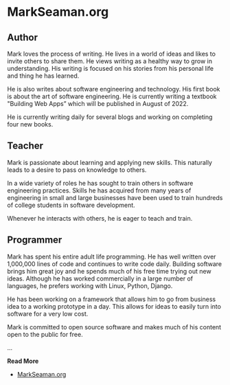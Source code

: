 # MarkSeaman.org

## Author

Mark loves the process of writing. He lives in a world of ideas and likes to invite others to share them. He views writing as a healthy way to grow in understanding. His writing is focused on his stories from his personal life and thing he has learned.

He is also writes about software engineering and technology. His first book is about the art of software engineering. He is currently writing a textbook "Building Web Apps” which will be published in August of 2022.

He is currently writing daily for several blogs and working on completing four new books.

## Teacher

Mark is passionate about learning and applying new skills. This naturally leads to a desire to pass on knowledge to others.

In a wide variety of roles he has sought to train others in software engineering practices. Skills he has acquired from many years of engineering in small and large businesses have been used to train hundreds of college students in software development.

Whenever he interacts with others, he is eager to teach and train.

## Programmer

Mark has spent his entire adult life programming. He has well written over 1,000,000 lines of code and continues to write code daily. Building software brings him great joy and he spends much of his free time trying out new ideas. Although he has worked commercially in a large number of languages, he prefers working with Linux, Python, Django.

He has been working on a framework that allows him to go from business idea to a working prototype in a day. This allows for ideas to easily turn into software for a very low cost.

Mark is committed to open source software and makes much of his content open to the public for free.

...

**Read More**

* [MarkSeaman.org](https://markseaman.org/blog/Index.md)


